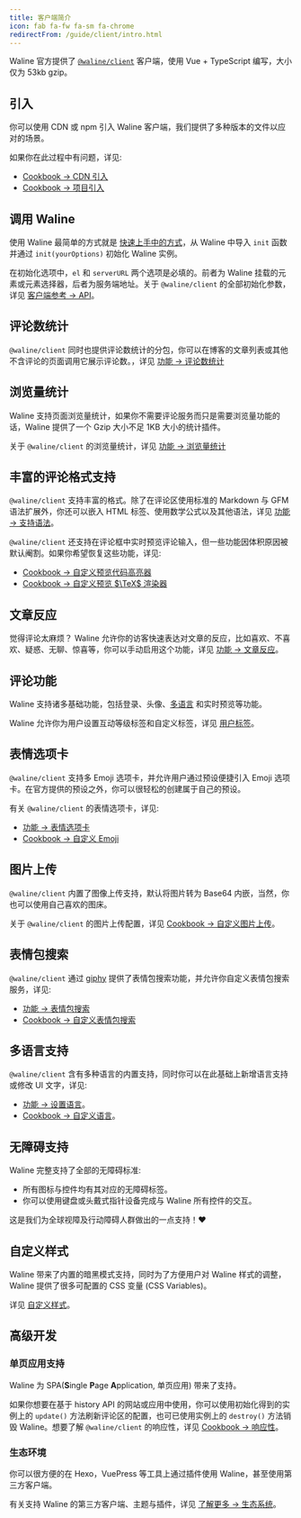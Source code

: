 ```yaml
---
title: 客户端简介
icon: fab fa-fw fa-sm fa-chrome
redirectFrom: /guide/client/intro.html
---
```


Waline 官方提供了 [`@waline/client`](https://www.npmjs.com/package/@waline/client) 客户端，使用 Vue + TypeScript 编写，大小仅为 53kb gzip。

## 引入

你可以使用 CDN 或 npm 引入 Waline 客户端，我们提供了多种版本的文件以应对的场景。

如果你在此过程中有问题，详见:

- [Cookbook → CDN 引入](../../cookbook/import/cdn.md)
- [Cookbook → 项目引入](../../cookbook/import/project.md)

## 调用 Waline

使用 Waline 最简单的方式就是 [快速上手中的方式](./README.md#html-引入-客户端)，从 Waline 中导入 `init` 函数并通过 `init(yourOptions)` 初始化 Waline 实例。

在初始化选项中，`el` 和 `serverURL` 两个选项是必填的。前者为 Waline 挂载的元素或元素选择器，后者为服务端地址。关于 `@waline/client` 的全部初始化参数，详见 [客户端参考 → API](../../reference/client/api.md)。

## 评论数统计

`@waline/client` 同时也提供评论数统计的分包，你可以在博客的文章列表或其他不含评论的页面调用它展示评论数。，详见 [功能 → 评论数统计](../features/comment.md)

## 浏览量统计

Waline 支持页面浏览量统计，如果你不需要评论服务而只是需要浏览量功能的话，Waline 提供了一个 Gzip 大小不足 1KB 大小的统计插件。

关于 `@waline/client` 的浏览量统计，详见 [功能 → 浏览量统计](../features/pageview.md)

## 丰富的评论格式支持

`@waline/client` 支持丰富的格式。除了在评论区使用标准的 Markdown 与 GFM 语法扩展外，你还可以嵌入 HTML 标签、使用数学公式以及其他语法，详见 [功能 → 支持语法](../features/syntax.md)。

`@waline/client` 还支持在评论框中实时预览评论输入，但一些功能因体积原因被默认阉割。如果你希望恢复这些功能，详见:

- [Cookbook → 自定义预览代码高亮器](../../cookbook/customize/highlighter.md)
- [Cookbook → 自定义预览 $\TeX$ 渲染器](../../cookbook/customize/tex-renderer.md)

## 文章反应

觉得评论太麻烦？ Waline 允许你的访客快速表达对文章的反应，比如喜欢、不喜欢、疑惑、无聊、惊喜等，你可以手动启用这个功能，详见 [功能 → 文章反应](../features/reaction.md)。

## 评论功能

Waline 支持诸多基础功能，包括登录、头像、[多语言](../features/i18n.md) 和实时预览等功能。

Waline 允许你为用户设置互动等级标签和自定义标签，详见 [用户标签](../features/label.md)。

## 表情选项卡

`@waline/client` 支持多 Emoji 选项卡，并允许用户通过预设便捷引入 Emoji 选项卡。在官方提供的预设之外，你可以很轻松的创建属于自己的预设。

有关 `@waline/client` 的表情选项卡，详见:

- [功能 → 表情选项卡](../features/emoji.md)
- [Cookbook → 自定义 Emoji](../../cookbook/customize/emoji.md)

## 图片上传

`@waline/client` 内置了图像上传支持，默认将图片转为 Base64 内嵌，当然，你也可以使用自己喜欢的图床。

关于 `@waline/client` 的图片上传配置，详见 [Cookbook → 自定义图片上传](../../cookbook/customize/upload-image.md)。

## 表情包搜索

`@waline/client` 通过 [giphy](https://giphy.com) 提供了表情包搜索功能，并允许你自定义表情包搜索服务，详见:

- [功能 → 表情包搜索](../features/search.md)
- [Cookbook → 自定义表情包搜索](../../cookbook/customize/search.md)

## 多语言支持

`@waline/client` 含有多种语言的内置支持，同时你可以在此基础上新增语言支持或修改 UI 文字，详见:

- [功能 → 设置语言](../features/i18n.md)。
- [Cookbook → 自定义语言](../../cookbook/customize/locale.md)。

## 无障碍支持

Waline 完整支持了全部的无障碍标准:

- 所有图标与控件均有其对应的无障碍标签。
- 你可以使用键盘或头戴式指针设备完成与 Waline 所有控件的交互。

这是我们为全球视障及行动障碍人群做出的一点支持！:heart:

## 自定义样式

Waline 带来了内置的暗黑模式支持，同时为了方便用户对 Waline 样式的调整，Waline 提供了很多可配置的 CSS 变量 (CSS Variables)。

详见 [自定义样式](../features/style.md)。

## 高级开发

### 单页应用支持

Waline 为 SPA(**S**ingle **P**age **A**pplication, 单页应用) 带来了支持。

如果你想要在基于 history API 的网站或应用中使用，你可以使用初始化得到的实例上的 `update()` 方法刷新评论区的配置，也可已使用实例上的 `destroy()` 方法销毁 Waline。想要了解 `@waline/client` 的响应性，详见 [Cookbook → 响应性](../../cookbook/reactivity.md)。

### 生态环境

你可以很方便的在 Hexo，VuePress 等工具上通过插件使用 Waline，甚至使用第三方客户端。

有关支持 Waline 的第三方客户端、主题与插件，详见 [了解更多 → 生态系统](../../advanced/ecosystem.md)。
